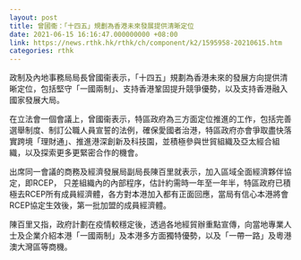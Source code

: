 ```yaml
---
layout: post
title: 曾國衞：「十四五」規劃為香港未來發展提供清晰定位
date: 2021-06-15 16:16:47.000000000 +08:00
link: https://news.rthk.hk/rthk/ch/component/k2/1595958-20210615.htm
categories: rthk
---
```


政制及內地事務局局長曾國衞表示，「十四五」規劃為香港未來的發展方向提供清晰定位，包括堅守「一國兩制」、支持香港鞏固提升競爭優勢，以及支持香港融入國家發展大局。

在立法會一個會議上，曾國衞表示，特區政府為三方面定位推進的工作，包括完善選舉制度、制訂公職人員宣誓的法例，確保愛國者治港，特區政府亦會爭取盡快落實跨境「理財通」、推進港深創新及科技園，並積極參與世貿組織及亞太經合組織，以及探索更多更緊密合作的機會。

出席同一會議的商務及經濟發展局副局長陳百里就表示，加入區域全面經濟夥伴協定，即RCEP， 只差組織內的內部程序，估計約需時一年至一年半，特區政府已積極去RCEP所有成員經濟體，各方對本港加入都有正面回應，當局有信心本港將會RCEP協定生效後，第一批加盟的成員經濟體。

陳百里又指，政府計劃在疫情較穩定後，透過各地經貿辦重點宣傳，向當地專業人士及企業介紹本港「一國兩制」及本港多方面獨特優勢，以及「一帶一路」及粵港澳大灣區等商機。
